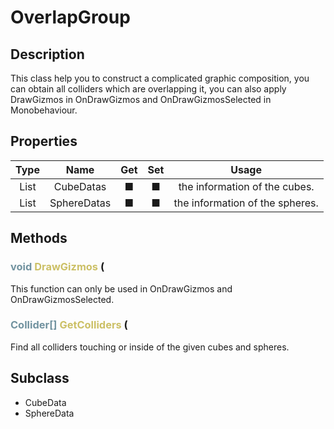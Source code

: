 # OverlapGroup

## Description

This class help you to construct a complicated graphic composition, you can obtain 
all colliders which are overlapping it, you can also apply DrawGizmos in OnDrawGizmos
and OnDrawGizmosSelected in Monobehaviour.

## Properties


|Type|Name|Get|Set|Usage|
|:-:|:-:|:-:|:-:|:-:|
|List<CubeData>|CubeDatas|   ■|   ■|the information of the cubes.|
|List<SphereData>|SphereDatas|   ■|   ■|the information of the spheres.|

## Methods

###  <font color=#7293A0>void</font> <font color=#CCC066>DrawGizmos</font> ( 
This function can only be used in OnDrawGizmos and OnDrawGizmosSelected.
###  <font color=#7293A0>Collider[]</font> <font color=#CCC066>GetColliders</font> ( 
Find all colliders touching or inside of the given cubes and spheres.

## Subclass

 - CubeData
 - SphereData
